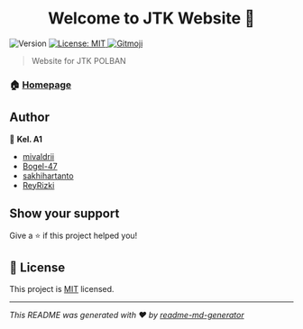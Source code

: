 <h1 align="center">Welcome to JTK Website 👋</h1>
<p>
  <img alt="Version" src="https://img.shields.io/badge/version-0.1.0-blue.svg?cacheSeconds=2592000" />
  <a href="https://github.com/Poisonous-Potato/JTK-Website/blob/main/LICENSE" target="_blank">
    <img alt="License: MIT" src="https://img.shields.io/badge/License-MIT-yellow.svg" />
  </a>
  <a href="https://gitmoji.dev">
    <img src="https://img.shields.io/badge/gitmoji-%20😜%20😍-FFDD67.svg?style=flat-square" alt="Gitmoji">
  </a>
</p>

> Website for JTK POLBAN

### 🏠 [Homepage](https://github.com/Poisonous-Potato/JTK-Website)

## Author

👤 **Kel. A1**

- [mivaldrii](https://github.com/mivaldrii)
- [Bogel-47](https://github.com/Bogel-47)
- [sakhihartanto](https://github.com/sakhihartanto)
- [ReyRizki](https://github.com/ReyRizki)

## Show your support

Give a ⭐️ if this project helped you!

## 📝 License

This project is [MIT](https://github.com/Poisonous-Potato/JTK-Website/blob/main/LICENSE) licensed.

***
_This README was generated with ❤️ by [readme-md-generator](https://github.com/kefranabg/readme-md-generator)_